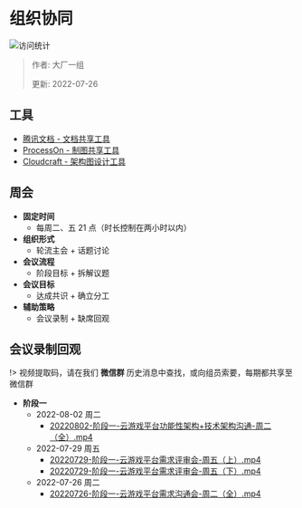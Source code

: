 # 组织协同

![访问统计](https://visitor-badge.glitch.me/badge?page_id=senlypan.cloudgaming.02-organizational-collaboration&left_color=blue&right_color=red)

> 作者: 大厂一组
>
> 更新: 2022-07-26

## 工具
    
- [腾讯文档 - 文档共享工具](https://docs.qq.com/desktop)
- [ProcessOn - 制图共享工具](https://www.processon.com/)
- [Cloudcraft - 架构图设计工具](https://www.cloudcraft.co/)

## 周会

- **固定时间**
    - 每周二、五 21 点（时长控制在两小时以内）
- **组织形式**
    - 轮流主会 + 话题讨论
- **会议流程**
    - 阶段目标 + 拆解议题
- **会议目标**
    - 达成共识 + 确立分工
- **辅助策略**
    - 会议录制 + 缺席回观

## 会议录制回观

!> 视频提取码，请在我们 **微信群** 历史消息中查找，或向组员索要，每期都共享至微信群 

- **阶段一**
    - 2022-08-02 周二
        - [20220802-阶段一-云游戏平台功能性架构+技术架构沟通-周二（全）.mp4](https://yunpan.360.cn/surl_y8Hq7ZJirMR)
    - 2022-07-29 周五
        - [20220729-阶段一-云游戏平台需求评审会-周五（上）.mp4](https://yunpan.360.cn/surl_y8cpIcJGBwS)
        - [20220729-阶段一-云游戏平台需求评审会-周五（下）.mp4](https://yunpan.360.cn/surl_y8cpN3H2zWJ)
    - 2022-07-26 周二
        - [20220726-阶段一-云游戏平台需求沟通会-周二（全）.mp4](https://yunpan.360.cn/surl_y8wgwHktxnE)



